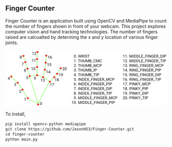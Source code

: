 ## Finger Counter

Finger Counter is an application built using OpenCV and MediaPipe to count the number of fingers shown in front of your webcam. This project explores computer vision and hand tracking technologies. The number of fingers raised are calcualted by determing the x and y location of various finger joints.

![Sample Map](https://github.com/JasonH53/Finger-Counter/blob/main/hand-landmarks.png?raw=true)

To install,
```
pip install opencv-python mediapipe
git clone https://github.com/JasonH53/Finger-Counter.git
cd finger-counter
python main.py
```
